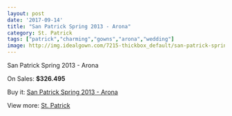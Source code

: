 ```yaml
---
layout: post
date: '2017-09-14'
title: "San Patrick Spring 2013 - Arona"
category: St. Patrick
tags: ["patrick","charming","gowns","arona","wedding"]
image: http://img.idealgown.com/7215-thickbox_default/san-patrick-spring-2013-arona.jpg
---
```

San Patrick Spring 2013 - Arona

On Sales: **$326.495**
<a href="https://www.idealgown.com/en/st-patrick/3058-san-patrick-spring-2013-arona.html"><amp-img layout="responsive" width="600" height="600" src="//img.idealgown.com/7215-thickbox_default/san-patrick-spring-2013-arona.jpg" alt="San Patrick Spring 2013 - Arona 0" /></a>
<a href="https://www.idealgown.com/en/st-patrick/3058-san-patrick-spring-2013-arona.html"><amp-img layout="responsive" width="600" height="600" src="//img.idealgown.com/7217-thickbox_default/san-patrick-spring-2013-arona.jpg" alt="San Patrick Spring 2013 - Arona 1" /></a>
<a href="https://www.idealgown.com/en/st-patrick/3058-san-patrick-spring-2013-arona.html"><amp-img layout="responsive" width="600" height="600" src="//img.idealgown.com/7216-thickbox_default/san-patrick-spring-2013-arona.jpg" alt="San Patrick Spring 2013 - Arona 2" /></a>

Buy it: [San Patrick Spring 2013 - Arona](https://www.idealgown.com/en/st-patrick/3058-san-patrick-spring-2013-arona.html "San Patrick Spring 2013 - Arona")

View more: [St. Patrick](https://www.idealgown.com/en/36-st-patrick "St. Patrick")
